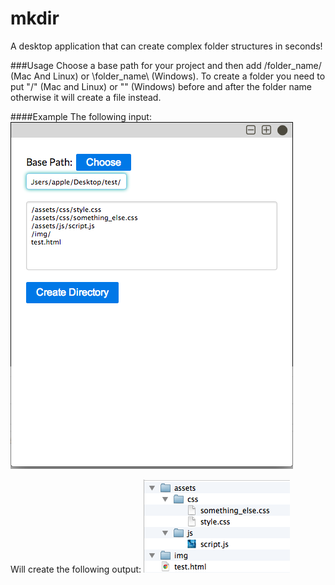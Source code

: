 mkdir
=====

A desktop application that can create complex folder structures in seconds!

###Usage
Choose a base path for your project and then add /folder_name/ (Mac And Linux) or \folder_name\ (Windows).
To create a folder you need to put "/" (Mac and Linux) or "\" (Windows) before and after the folder name otherwise it will create a file instead.

####Example
The following input: 
![Create Directory](/screenshots/create_directory.png)

Will create the following output:
![Directory](/screenshots/directory.png)